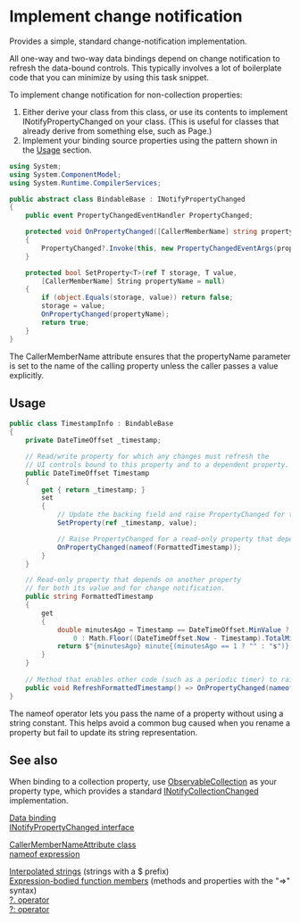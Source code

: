 <!---
  category: Data
  language: cs
--->

# Implement change notification

Provides a simple, standard change-notification implementation.
 
All one-way and two-way data bindings depend on change notification to refresh 
the data-bound controls. This typically involves a lot of boilerplate code that
you can minimize by using this task snippet.

To implement change notification for non-collection properties:
 1. Either derive your class from this class, or use its contents to implement INotifyPropertyChanged on your class. (This 
is useful for classes that already derive from something else, such as Page.)
 2. Implement your binding source properties using the pattern shown in the [Usage](#usage) section.  

```C#
using System;
using System.ComponentModel;
using System.Runtime.CompilerServices;

public abstract class BindableBase : INotifyPropertyChanged
{
    public event PropertyChangedEventHandler PropertyChanged;

    protected void OnPropertyChanged([CallerMemberName] string propertyName = null)
    {
        PropertyChanged?.Invoke(this, new PropertyChangedEventArgs(propertyName));
    }

    protected bool SetProperty<T>(ref T storage, T value,
        [CallerMemberName] String propertyName = null)
    {
        if (object.Equals(storage, value)) return false;
        storage = value;
        OnPropertyChanged(propertyName);
        return true;
    }
}
```

The CallerMemberName attribute ensures that the propertyName parameter is set to the name
of the calling property unless the caller passes a value explicitly.

## Usage

```C#
public class TimestampInfo : BindableBase
{
    private DateTimeOffset _timestamp;

    // Read/write property for which any changes must refresh the 
    // UI controls bound to this property and to a dependent property.   
    public DateTimeOffset Timestamp
    {
        get { return _timestamp; }
        set
        {
            // Update the backing field and raise PropertyChanged for this property.
            SetProperty(ref _timestamp, value);

            // Raise PropertyChanged for a read-only property that depends on this property. 
            OnPropertyChanged(nameof(FormattedTimestamp));
        }
    }

    // Read-only property that depends on another property 
    // for both its value and for change notification. 
    public string FormattedTimestamp
    {
        get
        {
            double minutesAgo = Timestamp == DateTimeOffset.MinValue ? 
                0 : Math.Floor((DateTimeOffset.Now - Timestamp).TotalMinutes);
            return $"{minutesAgo} minute{(minutesAgo == 1 ? "" : "s")} ago";
        }
    }
    
    // Method that enables other code (such as a periodic timer) to raise PropertyChanged for FormattedTimestamp.  
    public void RefreshFormattedTimestamp() => OnPropertyChanged(nameof(FormattedTimestamp));
}
```

The nameof operator lets you pass the name of a property without using a string constant. 
This helps avoid a common bug caused when you rename a property but fail to update its string representation. 

## See also

When binding to a collection property, use [ObservableCollection<T>](https://msdn.microsoft.com/library/ms668604.aspx) 
as your property type, which provides a standard [INotifyCollectionChanged](https://msdn.microsoft.com/library/system.collections.specialized.inotifycollectionchanged.aspx)
implementation.

[Data binding](https://msdn.microsoft.com/library/windows/apps/mt210947.aspx)  
[INotifyPropertyChanged interface](https://msdn.microsoft.com/library/windows/apps/windows.ui.xaml.data.inotifypropertychanged.propertychanged.aspx)  

[CallerMemberNameAttribute class](https://msdn.microsoft.com/library/system.runtime.compilerservices.callermembernameattribute.aspx)  
[nameof expression](https://msdn.microsoft.com/library/dn986596.aspx)  

[Interpolated strings](https://msdn.microsoft.com/library/dn961160.aspx) (strings with a $ prefix)  
[Expression-bodied function members](http://blogs.msdn.com/b/csharpfaq/archive/2014/11/20/new-features-in-c-6.aspx) (methods and properties with the "=>" syntax)  
[?. operator](https://msdn.microsoft.com/library/dn986595.aspx)  
[?: operator](https://msdn.microsoft.com/library/ty67wk28.aspx)  

  